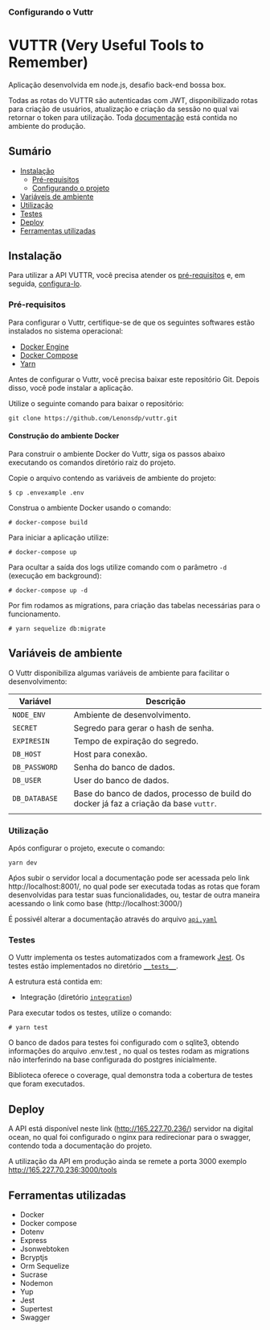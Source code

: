 
### Configurando o Vuttr
# VUTTR (Very Useful Tools to Remember)

Aplicação desenvolvida em node.js, desafio back-end bossa box.

Todas as rotas do VUTTR são autenticadas com JWT, disponibilizado rotas para criação de usuários, atualização e criação da sessão no qual vai retornar o token para utilização.
Toda [documentação](http://165.227.70.236/) está contida no ambiente do produção.
## Sumário

* [Instalação](#instalação)
  * [Pré-requisitos](#pré-requisitos)
  * [Configurando o projeto](#configurando-o-vuttr)
* [Variáveis de ambiente](#variáveis-de-ambiente)
* [Utilização](#Utilização)
* [Testes](#testes)
* [Deploy](#deploy)
* [Ferramentas utilizadas](#ferramentas-utilizadas)

## Instalação

Para utilizar a API VUTTR, você precisa atender os [pré-requisitos](#pré-requisitos) e, em seguida, [configura-lo](#configurando-o-vuttr).

### Pré-requisitos

Para configurar o Vuttr, certifique-se de que os seguintes softwares estão instalados no sistema operacional:

* [Docker Engine](https://docs.docker.com/engine/install/)
* [Docker Compose](https://docs.docker.com/compose/install/)
* [Yarn](https://classic.yarnpkg.com/en/docs/install/#debian-stable)

Antes de configurar o Vuttr, você precisa baixar este repositório Git. Depois disso, você pode instalar a aplicação.

Utilize o seguinte comando para baixar o repositório:

```
git clone https://github.com/Lenonsdp/vuttr.git
```

#### Construção do ambiente Docker

Para construir o ambiente Docker do Vuttr, siga os passos abaixo executando os comandos diretório raiz do projeto.

Copie o arquivo contendo as variáveis de ambiente do projeto:

```
$ cp .envexample .env
```


Construa o ambiente Docker usando o comando:

```
# docker-compose build
```

Para iniciar a aplicação utilize:

```
# docker-compose up
```

Para ocultar a saída dos logs utilize comando com o parâmetro `-d` (execução em background):

```
# docker-compose up -d
```

Por fim rodamos as migrations, para criação das tabelas necessárias para o funcionamento.

```
# yarn sequelize db:migrate
```
## Variáveis de ambiente

O Vuttr disponibiliza algumas variáveis de ambiente para facilitar o desenvolvimento:

| Variável                   || Descrição                                                                                                                |
|----------------------------|:------------------------:|--------------------------------------------------------------------------------------------------------------------------|
| `NODE_ENV`        || Ambiente de desenvolvimento. |
| `SECRET` || Segredo para gerar o hash de senha.  |
| `EXPIRESIN`         || Tempo de expiração do segredo.                                                        |
| `DB_HOST`       || Host para conexão.                                     |
| `DB_PASSWORD`               || Senha do banco de dados.                                                 |
| `DB_USER`          || User do banco de dados.                                                          |
| `DB_DATABASE`             || Base do banco de dados, processo de build do docker já faz a criação da base `vuttr`.                                                                     |
||
### Utilização
Após configurar o projeto, execute o comando:
```
yarn dev
```
Aṕos subir o servidor local a documentação pode ser acessada pelo link http://localhost:8001/,
no qual pode ser executada todas as rotas que foram desenvolvidas para testar suas funcionalidades, ou,
testar de outra maneira acessando o link como base (http://localhost:3000/)

É possivél alterar a documentação através do arquivo [`api.yaml`](swagger/api.yaml)

### Testes

O Vuttr implementa os testes automatizados com a framework [Jest](https://jestjs.io/). Os testes estão implementados no diretório [`__tests__`](__tests__).

A estrutura está contida em:

- Integração (diretório [`integration`](__tests__/Integration))

Para executar todos os testes, utilize o comando:

```
# yarn test
```

O banco de dados para testes foi configurado com o sqlite3, obtendo informações do arquivo .env.test , no qual os testes rodam as migrations não interferindo na base configurada do postgres inicialmente.

Biblioteca oferece o coverage, qual demonstra toda a cobertura de testes que foram executados.
## Deploy

A API está disponível neste link (http://165.227.70.236/) servidor na digital ocean, no qual foi configurado o nginx para redirecionar para o swagger, contendo toda a documentação do projeto.

A utilização da API em produção ainda se remete a porta 3000 exemplo http://165.227.70.236:3000/tools

## Ferramentas utilizadas
- Docker
- Docker compose
- Dotenv
- Express
- Jsonwebtoken
- Bcryptjs
- Orm Sequelize
- Sucrase
- Nodemon
- Yup
- Jest
- Supertest
- Swagger